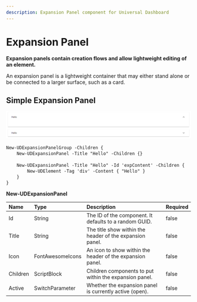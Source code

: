 ```yaml
---
description: Expansion Panel component for Universal Dashboard
---
```


# Expansion Panel

**Expansion panels contain creation flows and allow lightweight editing of an element.**

An expansion panel is a lightweight container that may either stand alone or be connected to a larger surface, such as a card.

## Simple Expansion Panel

![](../../../.gitbook/assets/image%20%2878%29.png)

```text
New-UDExpansionPanelGroup -Children {
    New-UDExpansionPanel -Title "Hello" -Children {}

    New-UDExpansionPanel -Title "Hello" -Id 'expContent' -Children {
        New-UDElement -Tag 'div' -Content { "Hello" }
    }
}
```

**New-UDExpansionPanel**

| Name | Type | Description | Required |
| :--- | :--- | :--- | :--- |
| Id | String | The ID of the component. It defaults to a random GUID. | false |
| Title | String | The title show within the header of the expansion panel. | false |
| Icon | FontAwesomeIcons | An icon to show within the header of the expansion panel. | false |
| Children | ScriptBlock | Children components to put within the expansion panel. | false |
| Active | SwitchParameter | Whether the expansion panel is currently active \(open\). | false |

